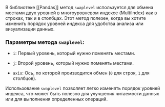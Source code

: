 В библиотеке [[Pandas]] метод `swaplevel` используется для обмена местами двух уровней в многоуровневом индексе (MultiIndex) как в строках, так и в столбцах. Этот метод полезен, когда вы хотите изменить порядок уровней индекса для удобства анализа или визуализации данных.


### Параметры метода `swaplevel`:

- `i`: Первый уровень, который нужно поменять местами.
    
- `j`: Второй уровень, который нужно поменять местами.
    
- `axis`: Ось, по которой производится обмен (`0` для строк, `1` для столбцов).
    

Использование `swaplevel` позволяет легко изменять порядок уровней индекса, что может быть полезно для улучшения читаемости данных или для выполнения определенных операций.
